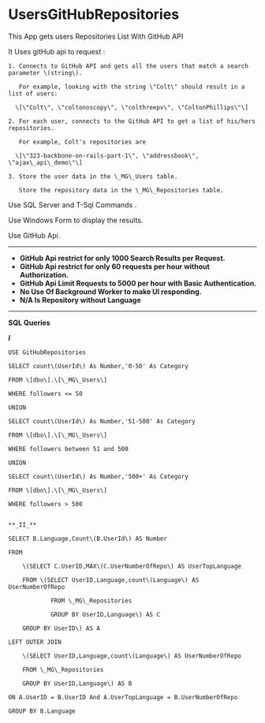 # UsersGitHubRepositories

This App gets users Repositories List With GitHub API 

It Uses gitHub api to request :

	1. Connects to GitHub API and gets all the users that match a search parameter \(string\). 

	   For example, looking with the string \"Colt\" should result in a list of users: 
		
	  \[\"Colt\", \"coltonoscopy\", \"colthreepv\", \"ColtonPhillips\"\]
		
	2. For each user, connects to the GitHub API to get a list of his/hers repositories. 
		
	   For example, Colt's repositories are 

	  \[\"323-backbone-on-rails-part-1\", \"addressbook\", \"ajax\_api\_demo\"\]
	 
	3. Store the user data in the \_MG\_Users table. 
		
	   Store the repository data in the \_MG\_Repositories table.
    
 Use SQL Server and T-Sql Commands .
 
 Use Windows Form to display the results.
 
 Use GitHub Api.
 
__________________________________________________________________________________________________________________ 
 * **GitHub Api restrict for only 1000 Search Results per Request.**
 * **GitHub Api restrict for only 60 requests per hour without Authorization.**
 * **GitHub Api Limit Requests to 5000 per hour with Basic Authentication.**
 * **No Use Of Background Worker to make UI responding.**
 * **N/A Is Repository without Language**
___________________________________________________________________________________________________________________ 

 **SQL Queries**

 **_I_** 

	USE GitHubRepositories

	SELECT count\(UserId\) As Number,'0-50' As Category

	FROM \[dbo\].\[\_MG\_Users\]

	WHERE followers <= 50 

	UNION

	SELECT count\(UserId\) As Number,'51-500' As Category

	FROM \[dbo\].\[\_MG\_Users\]

	WHERE followers between 51 and 500

	UNION

	SELECT count\(UserId\) As Number,'500+' As Category

	FROM \[dbo\].\[\_MG\_Users\]

	WHERE followers > 500 


	**_II_**

	SELECT B.Language,Count\(B.UserId\) AS Number

	FROM 

		\(SELECT C.UserID,MAX\(C.UserNumberOfRepo\) AS UserTopLanguage
		
		FROM \(SELECT UserID,Language,count\(Language\) AS UserNumberOfRepo
		
				FROM \_MG\_Repositories
				
				GROUP BY UserID,Language\) AS C
				
		GROUP BY UserID\) AS A
		
	LEFT OUTER JOIN 

		\(SELECT UserID,Language,count\(Language\) AS UserNumberOfRepo
		
		FROM \_MG\_Repositories
		
		GROUP BY UserID,Language\) AS B
		
	ON A.UserID = B.UserID And A.UserTopLanguage = B.UserNumberOfRepo

	GROUP BY B.Language
